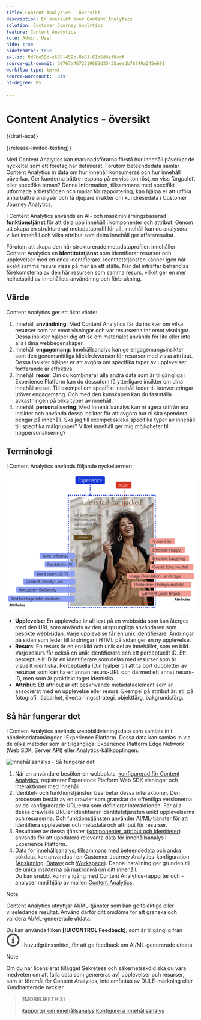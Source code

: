 ```yaml
---
title: Content Analytics - översikt
description: En översikt över Content Analytics
solution: Customer Journey Analytics
feature: Content Analytics
role: Admin, User
hide: true
hidefromtoc: true
exl-id: 0d3be50d-c635-459b-8b01-61d6d4ef0cdf
source-git-commit: 20767a4672319602d35435aeedb76749a245e691
workflow-type: tm+mt
source-wordcount: '819'
ht-degree: 0%

---
```


# Content Analytics - översikt

{{draft-aca}}

{{release-limited-testing}}

Med Content Analytics kan marknadsförarna förstå hur innehåll påverkar de nyckeltal som ett företag har definierat. Förutom beteendedata samlar Content Analytics in data om hur innehåll konsumeras och hur innehåll påverkar. Ger kunderna bättre respons på en viss ton röst, en viss färgpalett eller specifika teman? Denna information, tillsammans med specifikt utformade arbetsflöden och mallar för rapportering, kan hjälpa er att utföra ännu bättre analyser och få djupare insikter om kundresedata i Customer Journey Analytics.

I Content Analytics används en AI- och maskininlärningsbaserad **funktionstjänst** för att dela upp innehåll i komponenter och attribut. Genom att skapa en strukturerad metadataprofil för allt innehåll kan du analysera vilket innehåll och vilka attribut som detta innehåll ger affärsresultat.

Förutom att skapa den här strukturerade metadataprofilen innehåller Content Analytics en **identitetstjänst** som identifierar resurser och upplevelser med en enda identifierare. Identitetstjänsten känner igen när exakt samma resurs visas på mer än ett ställe. När det inträffar behandlas förekomsterna av den här resursen som samma resurs, vilket ger en mer helhetsbild av innehållets användning och förbrukning.

## Värde

Content Analytics ger ett ökat värde:

1. Innehåll **användning**: Med Content Analytics får du insikter om vilka resurser som tar emot visningar och var resurserna tar emot visningar. Dessa insikter hjälper dig att se om materialet används för lite eller inte alls i dina webbegenskaper.
1. Innehåll **engagemang**: Innehållsanalys kan ge engagemangsinsikter som den genomsnittliga klickfrekvensen för resurser med vissa attribut. Dessa insikter hjälper er att avgöra om specifika typer av upplevelser fortfarande är effektiva.
1. Innehåll **resor**: Om du kombinerar alla andra data som är tillgängliga i Experience Platform kan du dessutom få ytterligare insikter om dina innehållsresor. Till exempel om specifikt innehåll leder till konverteringar utöver engagemang. Och med den kunskapen kan du fastställa avkastningen på olika typer av innehåll.
1. Innehåll **personalisering**: Med Innehållsanalys kan ni agera utifrån era insikter och använda dessa insikter för att avgöra hur ni ska spendera pengar på innehåll. Ska jag till exempel skicka specifika typer av innehåll till specifika målgrupper? Vilket innehåll ger mig möjligheter till högpersonalisering?

## Terminologi

I Content Analytics används följande nyckeltermer:

![Assets och upplevelser](/help/content-analytics/assets/content-analytics-experience-asset.png)

* **Upplevelse**: En upplevelse är all text på en webbsida som kan återges med den URL som används av den ursprungliga användaren som besökte webbsidan. Varje upplevelse får en unik identifierare. Ändringar på sidan som leder till ändringar i HTML på sidan ger en ny upplevelse.
* **Resurs**: En resurs är en enskild och unik del av innehållet, som en bild. Varje resurs får också en unik identifierare och ett perceptuellt ID. Ett perceptuellt ID är en identifierare som delas med resurser som är visuellt identiska. Perceptuella ID:n hjälper till att ta bort dubbletter av resurser som kan ha en annan resurs-URL och därmed ett annat resurs-ID, men som är praktiskt taget identiska.
* **Attribut**: Ett attribut är ett beskrivande metadataelement som är associerat med en upplevelse eller resurs. Exempel på attribut är: stil på fotografi, läsbarhet, övertalningsstrategi, objektfärg, bakgrundsfärg.

## Så här fungerar det

I Content Analytics används webbbildvisningsdata som samlats in i händelsedatamängder i Experience Platform. Dessa data kan samlas in via de olika metoder som är tillgängliga: Experience Platform Edge Network (Web SDK, Server API) eller Analytics-källkopplingen.

![Innehållsanalys - Så fungerar det](assets/aca-overview.gif)


1. När en användare besöker en webbplats, [konfigurerad för Content Analytics](config/configuration.md), registrerar Experience Platform Web SDK visningar och interaktioner med innehåll.
1. Identitet- och funktionstjänsten bearbetar dessa interaktioner. Den processen består av en crawler som granskar de offentliga versionerna av de konfigurerade URL:erna som definierar interaktionen. För alla dessa crawlade URL:er identifierar identitetstjänsten unikt upplevelserna och resurserna. Och funktionstjänsten använder AI/ML-tjänster för att identifiera upplevelser och metadata och attribut för resurser.
1. Resultaten av dessa tjänster ([komponenter, attribut och identiteter](/help/content-analytics/report/components.md)) används för att uppdatera relevanta data för innehållsanalys i Experience Platform.
1. Data för innehållsanalys, tillsammans med beteendedata och andra sökdata, kan användas i en Customer Journey Analytics-konfiguration ([Anslutning](/help/connections/overview.md), [Datavy](/help/data-views/data-views.md) och [Workspace](/help/analysis-workspace/home.md)). Denna inställning ger grunden till de unika insikterna på makronivå om ditt innehåll. <br/>Du kan snabbt komma igång med Content Analytics-rapporter och -analyser med hjälp av mallen [Content Analytics](/help/content-analytics/report/report.md#template).

>[!NOTE]
>
>Content Analytics utnyttjar AI/ML-tjänster som kan ge felaktiga eller vilseledande resultat. Använd därför ditt omdöme för att granska och validera AI/ML-genererade utdata.
>
>Du kan använda fliken **[!UICONTROL Feedback]**, som är tillgänglig från ![ InfoOutline](/help/assets/icons/InfoOutline.svg) i huvudgränssnittet, för att ge feedback om AI/ML-genererade utdata.
>

>[!NOTE]
>
>Om du har licensierat tillägget Sekretess och säkerhetssköld ska du vara medveten om att (alla data som genereras av) upplevelser och resurser, som är föremål för Content Analytics, inte omfattas av DULE-märkning eller Kundhanterade nycklar.
>


>[!MORELIKETHIS]
>
>[Rapporter om innehållsanalys](report/report.md)
>[Konfigurera innehållsanalys](config/configuration.md)
>